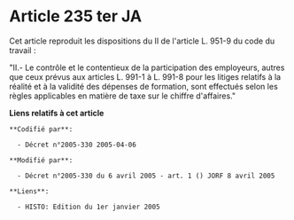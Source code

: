 # Article 235 ter JA

Cet article reproduit les dispositions du II de l'article L. 951-9 du code du travail :

"II.- Le contrôle et le contentieux de la participation des employeurs, autres que ceux prévus aux articles L. 991-1 à L.
991-8 pour les litiges relatifs à la réalité et à la validité des dépenses de formation, sont effectués selon les règles
applicables en matière de taxe sur le chiffre d'affaires."

**Liens relatifs à cet article**

	**Codifié par**:

	  - Décret n°2005-330 2005-04-06

	**Modifié par**:

	  - Décret n°2005-330 du 6 avril 2005 - art. 1 () JORF 8 avril 2005

	**Liens**:

	  - HISTO: Edition du 1er janvier 2005
